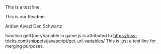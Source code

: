 This is a test line.

This is our Readme.

Ardian Ajvazi
Dan Schwartz

function getQueryVariable in game.js is attributed to https://css-tricks.com/snippets/javascript/get-url-variables/
This is just a test line for merging purposes.
